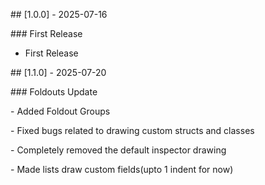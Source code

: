 \## \[1.0.0] - 2025-07-16

\### First Release

* First Release



\## \[1.1.0] - 2025-07-20

\### Foldouts Update

\- Added Foldout Groups

\- Fixed bugs related to drawing custom structs and classes

\- Completely removed the default inspector drawing

\- Made lists draw custom fields(upto 1 indent for now)

